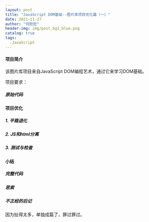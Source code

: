 ```yaml
---
layout: post
title: "JavaScript DOM基础--图片库项目优化篇（一）"
date: 2021-11-27
author: "何短短"
header-img: img/post_bg1_blue.png
catalog: true
tags: 
  -JavaScript
---
```


#### 项目简介

该图片库项目来自JavaScript DOM编程艺术，通过它来学习DOM基础。

项目要求：



##### 原始代码

#### 项目优化

##### 1. 平稳退化

##### 2. JS和html分离

##### 3. 测试与检查

#### 小结

##### 完整代码

##### 思索
##### 不正经的后记
因为扯得太多，单独成篇了，罪过罪过。








